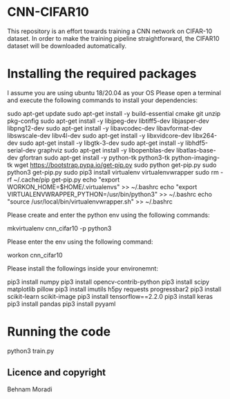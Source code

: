 # CNN-CIFAR10

This repository is an effort towards training a CNN network on CIFAR-10 dataset. 
In order to make the training pipeline straightforward, the CIFAR10 dataset will be downloaded automatically.

# Installing the required packages
I assume you are using ubuntu 18/20.04 as your OS
Please open a terminal and execute the following commands to install
your dependencies:

sudo apt-get update 
sudo apt-get install -y build-essential cmake git unzip pkg-config
sudo apt-get install -y libjpeg-dev libtiff5-dev libjasper-dev libpng12-dev
sudo apt-get install -y libavcodec-dev libavformat-dev libswscale-dev libv4l-dev
sudo apt-get install -y libxvidcore-dev libx264-dev
sudo apt-get install -y libgtk-3-dev
sudo apt-get install -y libhdf5-serial-dev graphviz
sudo apt-get install -y libopenblas-dev libatlas-base-dev gfortran
sudo apt-get install -y python-tk python3-tk python-imaging-tk
wget https://bootstrap.pypa.io/get-pip.py
sudo python get-pip.py
sudo python3 get-pip.py
sudo pip3 install virtualenv virtualenvwrapper
sudo rm -rf ~/.cache/pip get-pip.py
echo "export WORKON_HOME=$HOME/.virtualenvs" >> ~/.bashrc
echo "export VIRTUALENVWRAPPER_PYTHON=/usr/bin/python3" >> ~/.bashrc
echo "source /usr/local/bin/virtualenvwrapper.sh" >> ~/.bashrc

Please create and enter the python env using the following commands:

mkvirtualenv cnn_cifar10 -p python3

Please enter the env using the following command:

workon cnn_cifar10

Please install the followings inside your environemnt:

pip3 install numpy
pip3 install opencv-contrib-python
pip3 install scipy matplotlib pillow
pip3 install imutils h5py requests progressbar2
pip3 install scikit-learn scikit-image
pip3 install tensorflow==2.2.0
pip3 install keras
pip3 install pandas
pip3 install pyyaml

# Running the code
python3 train.py

## Licence and copyright
Behnam Moradi

